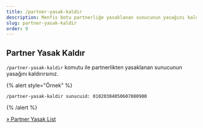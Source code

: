```yaml
---
title: /partner-yasak-kaldir
description: Menfis botu partnerliğe yasaklanan sunucunun yasağını kaldırır
slug: partner-yasak-kaldir
order: 9
---
```


## Partner Yasak Kaldır

`/partner-yasak-kaldir` komutu ile partnerlikten yasaklanan sunucunun yasağını kaldırırsınız.

{% alert style="Örnek" %}

`/partner-yasak-kaldir sunucuid: 01020304050607080900`

{% /alert %}

[» Partner Yasak List](/docs/commands/partner-yasak-list)